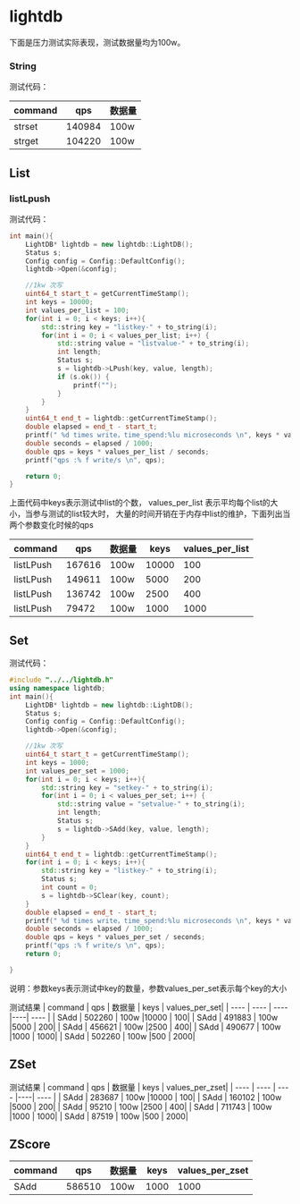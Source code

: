 # lightdb


下面是压力测试实际表现，测试数据量均为100w。


### String

测试代码：

|  command   | qps  | 数据量 
|  ----  | ----  | ---- 
| strset  | 140984 | 100w
| strget  | 104220 | 100w
## List

### listLpush
测试代码：
```cpp
int main(){
    LightDB* lightdb = new lightdb::LightDB();
    Status s;
    Config config = Config::DefaultConfig();
    lightdb->Open(&config);

    //1kw 次写
    uint64_t start_t = getCurrentTimeStamp();
    int keys = 10000;
    int values_per_list = 100;
    for(int i = 0; i < keys; i++){
        std::string key = "listkey-" + to_string(i);
        for(int i = 0; i < values_per_list; i++) {
            std::string value = "listvalue-" + to_string(i);
            int length;
            Status s;
            s = lightdb->LPush(key, value, length);
            if (s.ok()) {
                printf("");
            }
        }
    }
    uint64_t end_t = lightdb::getCurrentTimeStamp();
    double elapsed = end_t - start_t;
    printf(" %d times write，time_spend:%lu microseconds \n", keys * values_per_list, elapsed);
    double seconds = elapsed / 1000;
    double qps = keys * values_per_list / seconds;
    printf("qps :% f write/s \n", qps);

    return 0;
}

```
上面代码中keys表示测试中list的个数， values_per_list 表示平均每个list的大小，当参与测试的list较大时， 
大量的时间开销在于内存中list的维护，下面列出当两个参数变化时候的qps

|  command   | qps  | 数据量  | keys  | values_per_list|
|  ----  | ----  | ---- |----| ---- |
| listLPush  | 167616 | 100w |10000 | 100|
| listLPush  | 149611 | 100w |5000 | 200|
| listLPush  | 136742 | 100w |2500 | 400|
| listLPush  | 79472 | 100w |1000 | 1000|


## Set

测试代码：
```cpp
#include "../../lightdb.h"
using namespace lightdb;
int main(){
    LightDB* lightdb = new lightdb::LightDB();
    Status s;
    Config config = Config::DefaultConfig();
    lightdb->Open(&config);

    //1kw 次写
    uint64_t start_t = getCurrentTimeStamp();
    int keys = 1000;
    int values_per_set = 1000;
    for(int i = 0; i < keys; i++){
        std::string key = "setkey-" + to_string(i);
        for(int i = 0; i < values_per_set; i++) {
            std::string value = "setvalue-" + to_string(i);
            int length;
            Status s;
            s = lightdb->SAdd(key, value, length);
        }
    }
    uint64_t end_t = lightdb::getCurrentTimeStamp();
    for(int i = 0; i < keys; i++){
        std::string key = "listkey-" + to_string(i);
        Status s;
        int count = 0;
        s = lightdb->SClear(key, count);
    }
    double elapsed = end_t - start_t;
    printf(" %d times write，time_spend:%lu microseconds \n", keys * values_per_set, elapsed);
    double seconds = elapsed / 1000;
    double qps = keys * values_per_set / seconds;
    printf("qps :% f write/s \n", qps);
    return 0;

}

```
说明：参数keys表示测试中key的数量，参数values_per_set表示每个key的大小

测试结果
|  command   | qps  | 数据量  | keys  | values_per_set|
|  ----  | ----  | ---- |----| ---- |
| SAdd  | 502260 | 100w |10000 | 100|
| SAdd  | 491883 | 100w |5000 | 200|
| SAdd  | 456621 | 100w |2500 | 400|
| SAdd  | 490677 | 100w |1000 | 1000|
| SAdd  | 502260 | 100w |500 | 2000|

## ZSet

测试结果
|  command   | qps  | 数据量  | keys  | values_per_zset|
|  ----  | ----  | ---- |----| ---- |
| SAdd  | 283687 | 100w |10000 | 100|
| SAdd  | 160102 | 100w |5000 | 200|
| SAdd  | 95210 | 100w |2500 | 400|
| SAdd  | 711743 | 100w |1000 | 1000|
| SAdd  | 87519 | 100w |500 | 2000|

## ZScore

|  command   | qps  | 数据量  | keys  | values_per_zset|
|  ----  | ----  | ---- |----| ---- |
| SAdd  | 586510 | 100w |1000 | 1000|














